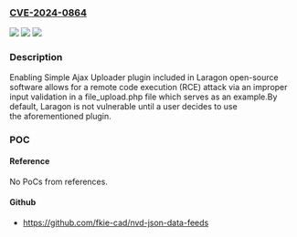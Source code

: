 ### [CVE-2024-0864](https://cve.mitre.org/cgi-bin/cvename.cgi?name=CVE-2024-0864)
![](https://img.shields.io/static/v1?label=Product&message=Laragon&color=blue)
![](https://img.shields.io/static/v1?label=Version&message=0%3C%3D%20*%20&color=brighgreen)
![](https://img.shields.io/static/v1?label=Vulnerability&message=CWE-434%20Unrestricted%20Upload%20of%20File%20with%20Dangerous%20Type&color=brighgreen)

### Description

Enabling Simple Ajax Uploader plugin included in Laragon open-source software allows for a remote code execution (RCE) attack via an improper input validation in a file_upload.php file which serves as an example.By default, Laragon is not vulnerable until a user decides to use the aforementioned plugin.

### POC

#### Reference
No PoCs from references.

#### Github
- https://github.com/fkie-cad/nvd-json-data-feeds

